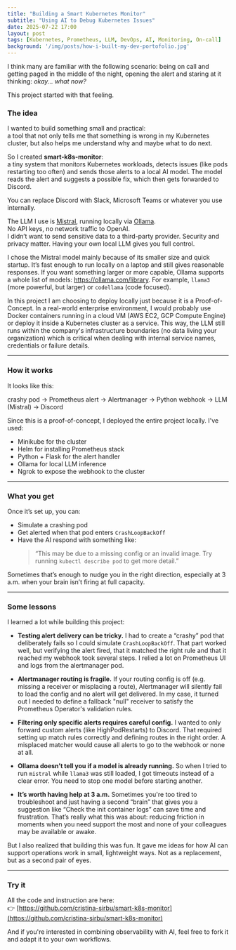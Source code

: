 ```yaml
---
title: "Building a Smart Kubernetes Monitor"
subtitle: "Using AI to Debug Kubernetes Issues"
date: 2025-07-22 17:00
layout: post
tags: [Kubernetes, Prometheus, LLM, DevOps, AI, Monitoring, On-call]
background: '/img/posts/how-i-built-my-dev-portofolio.jpg'
---
```


I think many are familiar with the following scenario: being on call and getting paged in the middle of the night, opening
the alert and staring at it thinking: *okay... what now?*

This project started with that feeling.

### The idea

I wanted to build something small and practical:  
a tool that not only tells me that something is wrong in my Kubernetes cluster, but also helps me understand why and maybe
what to do next.

So I created **smart-k8s-monitor**:  
a tiny system that monitors Kubernetes workloads, detects issues (like pods restarting too often) and sends those alerts
to a local AI model. The model reads the alert and suggests a possible fix, which then gets forwarded to Discord.

You can replace Discord with Slack, Microsoft Teams or whatever you use internally.

The LLM I use is [Mistral](https://ollama.com/library/mistral), running locally via [Ollama](https://ollama.com).  
No API keys, no network traffic to OpenAI.  
I didn’t want to send sensitive data to a third-party provider. Security and privacy matter. Having your own local LLM 
gives you full control.

I chose the Mistral model mainly because of its smaller size and quick startup. It’s fast enough to run locally on a 
laptop and still gives reasonable responses. If you want something larger or more capable, Ollama supports a whole list of models:
https://ollama.com/library. For example, `llama3` (more powerful, but larger) or `codellama` (code focused).

In this project I am choosing to deploy locally just because it is a Proof-of-Concept. In a real-world enterprise environment, 
I would probably use Docker containers running in a cloud VM (AWS EC2, GCP Compute Engine) or deploy it inside a Kubernetes
cluster as a service. This way, the LLM still runs within the company's infrastructure boundaries (no data living your organization)
which is critical when dealing with internal service names, credentials or failure details.

---

### How it works

It looks like this:

crashy pod → Prometheus alert → Alertmanager → Python webhook → LLM (Mistral) → Discord

Since this is a proof-of-concept, I deployed the entire project locally. I've used:
- Minikube for the cluster
- Helm for installing Prometheus stack
- Python + Flask for the alert handler
- Ollama for local LLM inference
- Ngrok to expose the webhook to the cluster

---

### What you get

Once it’s set up, you can:
- Simulate a crashing pod
- Get alerted when that pod enters `CrashLoopBackOff`
- Have the AI respond with something like:
  > “This may be due to a missing config or an invalid image. Try running `kubectl describe pod` to get more detail.”

Sometimes that’s enough to nudge you in the right direction, especially at 3 a.m. when your brain isn’t firing at full capacity.

---

### Some lessons

I learned a lot while building this project:

* **Testing alert delivery can be tricky.** I had to create a “crashy” pod that deliberately fails so I could simulate 
`CrashLoopBackOff`. That part worked well, but verifying the alert fired, that it matched the right rule and that it 
reached my webhook took several steps. I relied a lot on Prometheus UI and logs from the alertmanager pod.

* **Alertmanager routing is fragile.** If your routing config is off (e.g. missing a receiver or misplacing a route), 
Alertmanager will silently fail to load the config and no alert will get delivered. In my case, it turned out I needed 
to define a fallback "null" receiver to satisfy the Prometheus Operator's validation rules.

* **Filtering only specific alerts requires careful config.** I wanted to only forward custom alerts (like HighPodRestarts)
to Discord. That required setting up match rules correctly and defining routes in the right order. A misplaced matcher 
would cause all alerts to go to the webhook or none at all.

* **Ollama doesn’t tell you if a model is already running.** So when I tried to run `mistral` while `llama3` was still 
loaded, I got timeouts instead of a clear error. You need to stop one model before starting another.

* **It’s worth having help at 3 a.m.** Sometimes you're too tired to troubleshoot and just having a second “brain” that 
gives you a suggestion like “Check the init container logs” can save time and frustration. That’s really what this was 
about: reducing friction in moments when you need support the most and none of your colleagues may be available or awake.

But I also realized that building this was fun. It gave me ideas for how AI can support operations work in small, 
lightweight ways. Not as a replacement, but as a second pair of eyes.

---

### Try it

All the code and instruction are here:  
👉 [https://github.com/cristina-sirbu/smart-k8s-monitor](https://github.com/cristina-sirbu/smart-k8s-monitor)

And if you're interested in combining observability with AI, feel free to fork it and adapt it to your own workflows.